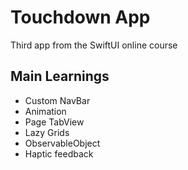 # Touchdown App
Third app from the SwiftUI online course

## Main Learnings

- Custom NavBar
- Animation
- Page TabView
- Lazy Grids
- ObservableObject
- Haptic feedback

